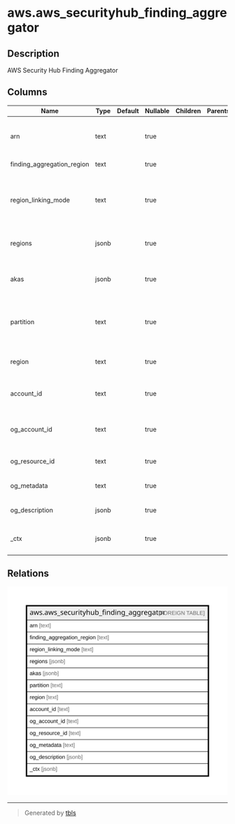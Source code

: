 # aws.aws_securityhub_finding_aggregator

## Description

AWS Security Hub Finding Aggregator

## Columns

| Name | Type | Default | Nullable | Children | Parents | Comment |
| ---- | ---- | ------- | -------- | -------- | ------- | ------- |
| arn | text |  | true |  |  | The Amazon Resource Name (ARN) of the finding aggregator. |
| finding_aggregation_region | text |  | true |  |  | The aggregation Region. |
| region_linking_mode | text |  | true |  |  | Indicates whether to link all Regions, all Regions except for a list of excluded Regions, or a list of included Regions. |
| regions | jsonb |  | true |  |  | The list of excluded Regions or included Regions. |
| akas | jsonb |  | true |  |  | Array of globally unique identifier strings (also known as) for the resource. |
| partition | text |  | true |  |  | The AWS partition in which the resource is located (aws, aws-cn, or aws-us-gov). |
| region | text |  | true |  |  | The AWS Region in which the resource is located. |
| account_id | text |  | true |  |  | The AWS Account ID in which the resource is located. |
| og_account_id | text |  | true |  |  | The Platform Account ID in which the resource is located. |
| og_resource_id | text |  | true |  |  | The unique ID of the resource in opengovernance. |
| og_metadata | text |  | true |  |  | Platform Metadata of the AWS resource. |
| og_description | jsonb |  | true |  |  | The full model description of the resource |
| _ctx | jsonb |  | true |  |  | Steampipe context in JSON form, e.g. connection_name. |

## Relations

![er](aws.aws_securityhub_finding_aggregator.svg)

---

> Generated by [tbls](https://github.com/k1LoW/tbls)
